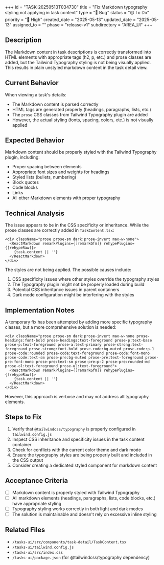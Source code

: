 +++
id = "TASK-20250513T034730"
title = "Fix Markdown typography styling not applying in task content"
type = "🐞 Bug"
status = "🟡 To Do"
priority = "🔼 High"
created_date = "2025-05-13"
updated_date = "2025-05-13"
assigned_to = ""
phase = "release-v1"
subdirectory = "AREA_UI"
+++

## Description

The Markdown content in task descriptions is correctly transformed into HTML elements with appropriate tags (h2, p, etc.) and prose classes are added, but the Tailwind Typography styling is not being visually applied. This results in plain unstyled markdown content in the task detail view.

## Current Behavior

When viewing a task's details:
- The Markdown content is parsed correctly
- HTML tags are generated properly (headings, paragraphs, lists, etc.)
- The `prose` CSS classes from Tailwind Typography plugin are added
- However, the actual styling (fonts, spacing, colors, etc.) is not visually applied

## Expected Behavior

Markdown content should be properly styled with the Tailwind Typography plugin, including:
- Proper spacing between elements
- Appropriate font sizes and weights for headings
- Styled lists (bullets, numbering)
- Block quotes
- Code blocks
- Links
- All other Markdown elements with proper typography

## Technical Analysis

The issue appears to be in the CSS specificity or inheritance. While the prose classes are correctly added in `TaskContent.tsx`:

```tsx
<div className="prose prose-sm dark:prose-invert max-w-none">
  <ReactMarkdown remarkPlugins={[remarkGfm]} rehypePlugins={[rehypeRaw]}>
    {task.content || ''}
  </ReactMarkdown>
</div>
```

The styles are not being applied. The possible causes include:

1. CSS specificity issues where other styles override the typography styles
2. The Typography plugin might not be properly loaded during build
3. Potential CSS inheritance issues in parent containers
4. Dark mode configuration might be interfering with the styles

## Implementation Notes

A temporary fix has been attempted by adding more specific typography classes, but a more comprehensive solution is needed:

```tsx
<div className="prose prose-sm dark:prose-invert max-w-none prose-headings:font-bold prose-headings:text-foreground prose-p:text-base prose-p:text-foreground prose-a:text-primary prose-strong:text-foreground prose-strong:font-bold prose-code:bg-muted prose-code:p-1 prose-code:rounded prose-code:text-foreground prose-code:font-mono prose-code:text-sm prose-pre:bg-muted prose-pre:text-foreground prose-pre:font-mono prose-pre:text-sm prose-pre:p-2 prose-pre:rounded-md prose-ol:text-foreground prose-ul:text-foreground">
  <ReactMarkdown remarkPlugins={[remarkGfm]} rehypePlugins={[rehypeRaw]}>
    {task.content || ''}
  </ReactMarkdown>
</div>
```

However, this approach is verbose and may not address all typography elements.

## Steps to Fix

1. Verify that `@tailwindcss/typography` is properly configured in `tailwind.config.js`
2. Inspect CSS inheritance and specificity issues in the task content container
3. Check for conflicts with the current color theme and dark mode
4. Ensure the typography styles are being properly built and included in the CSS output
5. Consider creating a dedicated styled component for markdown content

## Acceptance Criteria

- [ ] Markdown content is properly styled with Tailwind Typography
- [ ] All markdown elements (headings, paragraphs, lists, code blocks, etc.) have appropriate styling
- [ ] Typography styling works correctly in both light and dark modes
- [ ] The solution is maintainable and doesn't rely on excessive inline styling

## Related Files

- `/tasks-ui/src/components/task-detail/TaskContent.tsx`
- `/tasks-ui/tailwind.config.js`
- `/tasks-ui/src/index.css`
- `/tasks-ui/package.json` (for @tailwindcss/typography dependency)
